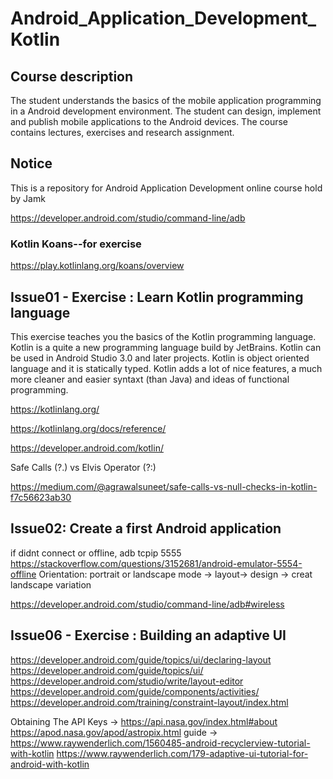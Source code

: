 # Android_Application_Development_Kotlin
  
## Course description
The student understands the basics of the mobile application programming in a Android development environment.
The student can design, implement and publish mobile applications to the Android devices.
The course contains lectures, exercises and research assignment. 
  
## Notice 
 
This is a repository for Android Application Development online course hold by Jamk

https://developer.android.com/studio/command-line/adb

### Kotlin Koans--for exercise 
https://play.kotlinlang.org/koans/overview  
  
## Issue01 - Exercise : Learn Kotlin programming language    
This exercise teaches you the basics of the Kotlin programming language. Kotlin is a quite a new programming language build by JetBrains. Kotlin can be used in Android Studio 3.0 and later projects. Kotlin is object oriented language and it is statically typed. Kotlin adds a lot of nice features, a much more cleaner and easier syntaxt (than Java) and ideas of functional programming.  
   
https://kotlinlang.org/ 
   
https://kotlinlang.org/docs/reference/ 
  
https://developer.android.com/kotlin/

 
Safe Calls (?.) vs Elvis Operator (?:)
  
https://medium.com/@agrawalsuneet/safe-calls-vs-null-checks-in-kotlin-f7c56623ab30  
  
## Issue02: Create a first Android application 
  if didnt connect or offline, adb tcpip 5555 https://stackoverflow.com/questions/3152681/android-emulator-5554-offline
Orientation: portrait or landscape mode   -> layout-> design -> creat landscape variation

https://developer.android.com/studio/command-line/adb#wireless

## Issue06 - Exercise : Building an adaptive UI
https://developer.android.com/guide/topics/ui/declaring-layout  
https://developer.android.com/guide/topics/ui/  
https://developer.android.com/studio/write/layout-editor
https://developer.android.com/guide/components/activities/
https://developer.android.com/training/constraint-layout/index.html

Obtaining The API Keys -> https://api.nasa.gov/index.html#about
https://apod.nasa.gov/apod/astropix.html
guide -> https://www.raywenderlich.com/1560485-android-recyclerview-tutorial-with-kotlin
https://www.raywenderlich.com/179-adaptive-ui-tutorial-for-android-with-kotlin 

 
 
 
 
